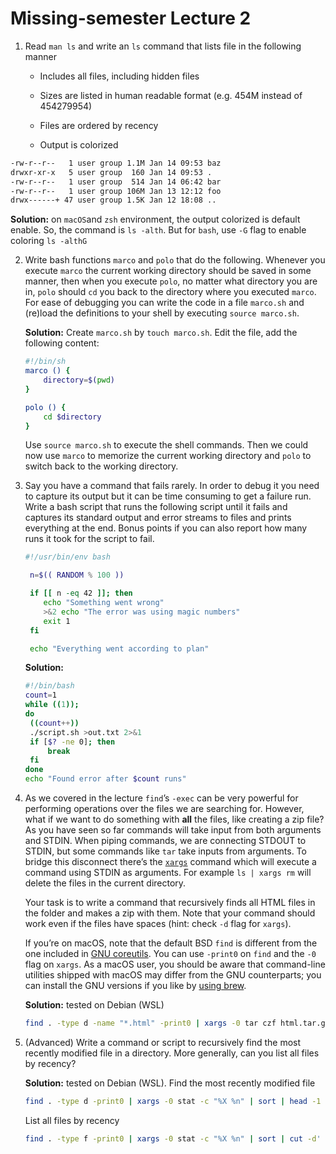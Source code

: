 # Missing-semester Lecture 2

1. Read `man ls` and write an `ls` command that lists file in the following manner

   - Includes all files, including hidden files

   - Sizes are listed in human readable format (e.g. 454M instead of 454279954)
   - Files are ordered by recency
   - Output is colorized

```bash
-rw-r--r--   1 user group 1.1M Jan 14 09:53 baz
drwxr-xr-x   5 user group  160 Jan 14 09:53 .
-rw-r--r--   1 user group  514 Jan 14 06:42 bar
-rw-r--r--   1 user group 106M Jan 13 12:12 foo
drwx------+ 47 user group 1.5K Jan 12 18:08 ..
```

**Solution:** on `macOS`and `zsh` environment, the output colorized is default enable. So, the command is `ls -alth`. But for `bash`, use `-G` flag to enable coloring `ls -althG`

2. Write bash functions `marco` and `polo` that do the following. Whenever you execute `marco` the current working directory should be saved in some manner, then when you execute `polo`, no matter what directory you are in, `polo` should `cd` you back to the directory where you executed `marco`. For ease of debugging you can write the code in a file `marco.sh` and (re)load the definitions to your shell by executing `source marco.sh`.

   **Solution:** Create `marco.sh` by  `touch marco.sh`. Edit the file, add the following content:

   ```bash
   #!/bin/sh
   marco () {
       directory=$(pwd)
   }
   
   polo () {
       cd $directory
   }	
   ```

   Use `source marco.sh` to execute the shell commands. Then we could now use `marco` to memorize the current working directory and `polo` to switch back to the working directory.

3. Say you have a command that fails rarely. In order to debug it you need to capture its output but it can be time consuming to get a failure run. Write a bash script that runs the following script until it fails and captures its standard output and error streams to files and prints everything at the end. Bonus points if you can also report how many runs it took for the script to fail.

   ```bash
   #!/usr/bin/env bash
   
    n=$(( RANDOM % 100 ))
   
    if [[ n -eq 42 ]]; then
       echo "Something went wrong"
       >&2 echo "The error was using magic numbers"
       exit 1
    fi
   
    echo "Everything went according to plan"	
   ```

   **Solution:** 

   ```bash
   #!/bin/bash
   count=1
   while ((1));
   do
   	((count++))
   	./script.sh >out.txt 2>&1
   	if [$? -ne 0]; then
   		break
   	fi
   done
   echo "Found error after $count runs"
   ```

   

4. As we covered in the lecture `find`’s `-exec` can be very powerful for performing operations over the files we are searching for. However, what if we want to do something with **all** the files, like creating a zip file? As you have seen so far commands will take input from both arguments and STDIN. When piping commands, we are connecting STDOUT to STDIN, but some commands like `tar` take inputs from arguments. To bridge this disconnect there’s the [`xargs`](https://www.man7.org/linux/man-pages/man1/xargs.1.html) command which will execute a command using STDIN as arguments. For example `ls | xargs rm` will delete the files in the current directory.

   Your task is to write a command that recursively finds all HTML files in the folder and makes a zip with them. Note that your command should work even if the files have spaces (hint: check `-d` flag for `xargs`).

   If you’re on macOS, note that the default BSD `find` is different from the one included in [GNU coreutils](https://en.wikipedia.org/wiki/List_of_GNU_Core_Utilities_commands). You can use `-print0` on `find` and the `-0` flag on `xargs`. As a macOS user, you should be aware that command-line utilities shipped with macOS may differ from the GNU counterparts; you can install the GNU versions if you like by [using brew](https://formulae.brew.sh/formula/coreutils).

   **Solution:** tested on Debian (WSL)

   ```bash
   find . -type d -name "*.html" -print0 | xargs -0 tar czf html.tar.gz
   ```

5. (Advanced) Write a command or script to recursively find the most recently modified file in a directory. More generally, can you list all files by recency?

   **Solution:** tested on Debian (WSL). Find the most recently modified file

   ```bash
   find . -type d -print0 | xargs -0 stat -c "%X %n" | sort | head -1 | cut -d' ' -f2
   ```

   List all files by recency

   ```bash
   find . -type f -print0 | xargs -0 stat -c "%X %n" | sort | cut -d' ' -f2
   ```

   